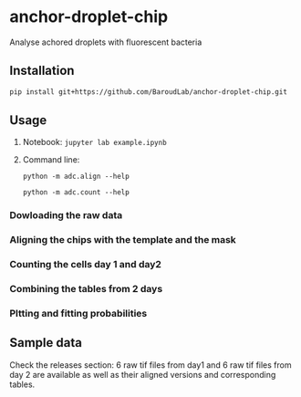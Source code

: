 # anchor-droplet-chip
Analyse achored droplets with fluorescent bacteria

## Installation
```bash
pip install git+https://github.com/BaroudLab/anchor-droplet-chip.git
```
## Usage

1. Notebook: `jupyter lab example.ipynb`
2. Command line:

    `python -m adc.align --help`

    `python -m adc.count --help`

### Dowloading the raw data

### Aligning the chips with the template and the mask

### Counting the cells day 1 and day2

### Combining the tables from 2 days

### Pltting and fitting probabilities


## Sample data 

Check the releases section: 6 raw tif files from day1 and 6 raw tif files from day 2 are available as well as their aligned versions and corresponding tables.

